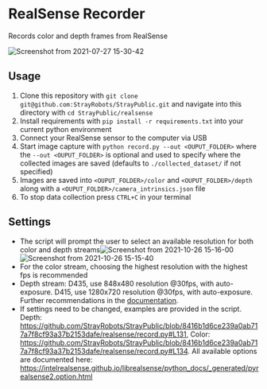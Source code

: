 # RealSense Recorder
Records color and depth frames from RealSense

![Screenshot from 2021-07-27 15-30-42](https://user-images.githubusercontent.com/4254623/127154159-45bf4ad6-6a24-473c-bf49-3b20f844993b.png)

## Usage

1. Clone this repository with `git clone git@github.com:StrayRobots/StrayPublic.git` and navigate into this directory with `cd StrayPublic/realsense`
2. Install requirements with `pip install -r requirements.txt` into your current python environment
3. Connect your RealSense sensor to the computer via USB
4. Start image capture with `python record.py --out <OUPUT_FOLDER>` where the `--out <OUPUT_FOLDER>` is optional and used to specify where the collected images are saved (defaults to `./collected_dataset/` if not specified)
5. Images are saved into `<OUPUT_FOLDER>/color` and `<OUPUT_FOLDER>/depth` along with a `<OUPUT_FOLDER>/camera_intrinsics.json` file
6. To stop data collection press `CTRL+C` in your terminal

## Settings
* The script will prompt the user to select an available resolution for both color and depth streams![Screenshot from 2021-10-26 15-16-00](https://user-images.githubusercontent.com/4254623/138876849-2c28d08b-e517-430b-99fa-02e83e271972.png)
![Screenshot from 2021-10-26 15-15-40](https://user-images.githubusercontent.com/4254623/138876857-3a0e0de4-b5b9-4f9c-b3fb-b146c91a7be8.png)
* For the color stream, choosing the highest resolution with the highest fps is recommended
* Depth stream: D435, use 848x480 resolution @30fps, with auto-exposure. D415, use 1280x720 resolution @30fps, with auto-exposure. Further recommendations in the [documentation](https://dev.intelrealsense.com/docs/d400-series-visual-presets).
* If settings need to be changed, examples are provided in the script. Depth: https://github.com/StrayRobots/StrayPublic/blob/8416b1d6ce239a0ab717a7f8cf93a37b2153dafe/realsense/record.py#L131, Color: https://github.com/StrayRobots/StrayPublic/blob/8416b1d6ce239a0ab717a7f8cf93a37b2153dafe/realsense/record.py#L134. All available options are documented here: https://intelrealsense.github.io/librealsense/python_docs/_generated/pyrealsense2.option.html
